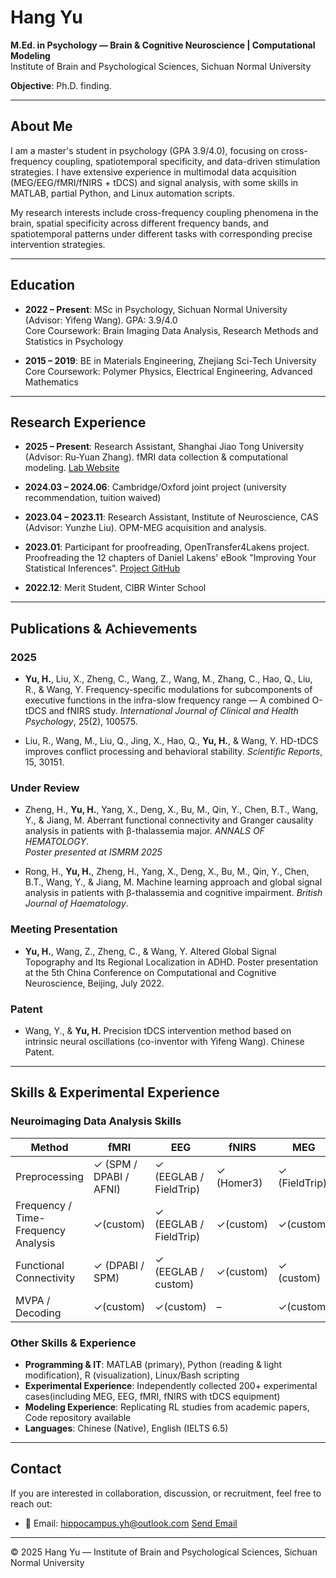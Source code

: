 # Hang Yu

**M.Ed. in Psychology — Brain & Cognitive Neuroscience | Computational Modeling**  
Institute of Brain and Psychological Sciences, Sichuan Normal University

**Objective**: Ph.D. finding.

---

## About Me

I am a master's student in psychology (GPA 3.9/4.0), focusing on cross-frequency coupling, spatiotemporal specificity, and data-driven stimulation strategies. I have extensive experience in multimodal data acquisition (MEG/EEG/fMRI/fNIRS + tDCS) and signal analysis, with some skills in MATLAB, partial Python, and Linux automation scripts.

My research interests include cross-frequency coupling phenomena in the brain, spatial specificity across different frequency bands, and spatiotemporal patterns under different tasks with corresponding precise intervention strategies.

---

## Education

- **2022 – Present**: MSc in Psychology, Sichuan Normal University (Advisor: Yifeng Wang). GPA: 3.9/4.0  
  Core Coursework: Brain Imaging Data Analysis, Research Methods and Statistics in Psychology

- **2015 – 2019**: BE in Materials Engineering, Zhejiang Sci-Tech University  
  Core Coursework: Polymer Physics, Electrical Engineering, Advanced Mathematics

---

## Research Experience

- **2025 – Present**: Research Assistant, Shanghai Jiao Tong University (Advisor: Ru-Yuan Zhang). fMRI data collection & computational modeling. [Lab Website](https://ruyuanzhang.github.io/people.html)

- **2024.03 – 2024.06**: Cambridge/Oxford joint project (university recommendation, tuition waived)

- **2023.04 – 2023.11**: Research Assistant, Institute of Neuroscience, CAS (Advisor: Yunzhe Liu). OPM-MEG acquisition and analysis.

- **2023.01**: Participant for proofreading, OpenTransfer4Lakens project. Proofreading the 12 chapters of Daniel Lakens' eBook "Improving Your Statistical Inferences". [Project GitHub](https://github.com/OpenSci-CN/OpenTransfer4Lakens)

- **2022.12**: Merit Student, CIBR Winter School

---

## Publications & Achievements

### 2025
- **Yu, H.**, Liu, X., Zheng, C., Wang, Z., Wang, M., Zhang, C., Hao, Q., Liu, R., & Wang, Y. Frequency-specific modulations for subcomponents of executive functions in the infra-slow frequency range — A combined O-tDCS and fNIRS study. *International Journal of Clinical and Health Psychology*, 25(2), 100575.

- Liu, R., Wang, M., Liu, Q., Jing, X., Hao, Q., **Yu, H.**, & Wang, Y. HD-tDCS improves conflict processing and behavioral stability. *Scientific Reports*, 15, 30151.

### Under Review
- Zheng, H., **Yu, H.**, Yang, X., Deng, X., Bu, M., Qin, Y., Chen, B.T., Wang, Y., & Jiang, M. Aberrant functional connectivity and Granger causality analysis in patients with β-thalassemia major. *ANNALS OF HEMATOLOGY*.  
  *Poster presented at ISMRM 2025*
  
- Rong, H., **Yu, H.**, Zheng, H., Yang, X., Deng, X., Bu, M., Qin, Y., Chen, B.T., Wang, Y., & Jiang, M. Machine learning approach and global signal analysis in patients with β-thalassemia and cognitive impairment. *British Journal of Haematology*.  

### Meeting Presentation
- **Yu, H.**, Wang, Z., Zheng, C., & Wang, Y. Altered Global Signal Topography and Its Regional Localization in ADHD. Poster presentation at the 5th China Conference on Computational and Cognitive Neuroscience, Beijing, July 2022.

### Patent
- Wang, Y., & **Yu, H.** Precision tDCS intervention method based on intrinsic neural oscillations (co-inventor with Yifeng Wang). Chinese Patent.

---

## Skills & Experimental Experience

### Neuroimaging Data Analysis Skills

| Method | fMRI | EEG | fNIRS | MEG |
|--------|------|-----|-------|-----|
| Preprocessing | ✓ (SPM / DPABI / AFNI) | ✓ (EEGLAB / FieldTrip) | ✓ (Homer3) | ✓ (FieldTrip) |
| Frequency / Time-Frequency Analysis | ✓(custom) | ✓ (EEGLAB / FieldTrip) | ✓(custom) | ✓(custom) |
| Functional Connectivity | ✓ (DPABI / SPM) | ✓ (EEGLAB / custom) | ✓(custom) | ✓ (custom) |
| MVPA / Decoding | ✓(custom) | ✓(custom) | – | ✓(custom) |

### Other Skills & Experience

- **Programming & IT**: MATLAB (primary), Python (reading & light modification), R (visualization), Linux/Bash scripting
- **Experimental Experience**: Independently collected 200+ experimental cases(including MEG, EEG, fMRI, fNIRS with tDCS equipment)
- **Modeling Experience**: Replicating RL studies from academic papers, Code repository available
- **Languages**: Chinese (Native), English (IELTS 6.5)

---

## Contact

If you are interested in collaboration, discussion, or recruitment, feel free to reach out:

- 📧 Email: [hippocampus.yh@outlook.com](mailto:hippocampus.yh@outlook.com)
[Send Email](mailto:hippocampus.yh@outlook.com)

---

© 2025 Hang Yu — Institute of Brain and Psychological Sciences, Sichuan Normal University
